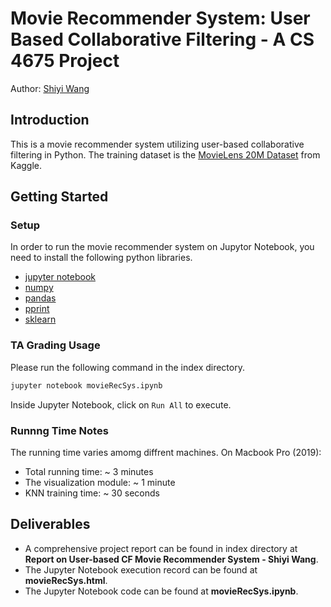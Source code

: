 # Movie Recommender System: User Based Collaborative Filtering - A CS 4675 Project

Author: [Shiyi Wang](mailto:swang793@gatech.edu)

## Introduction

This is a movie recommender system utilizing user-based collaborative filtering in Python. The training dataset is the [MovieLens 20M Dataset](https://www.kaggle.com/grouplens/movielens-20m-dataset?select=movie.csv) from Kaggle.

## Getting Started

### Setup

In order to run the movie recommender system on Jupytor Notebook, you need to install the following python libraries.

* [jupyter notebook](https://jupyter.org/install)
* [numpy](https://numpy.org/install/)
* [pandas](https://pandas.pydata.org/getting_started.html)
* [pprint](https://docs.python.org/3/library/pprint.html)
* [sklearn](https://scikit-learn.org/stable/install.html)

### TA Grading Usage

Please run the following command in the index directory.

```sh
jupyter notebook movieRecSys.ipynb 
```
Inside Jupyter Notebook, click on `Run All` to execute.
### Runnng Time Notes

The running time varies amomg diffrent machines. On Macbook Pro (2019):
* Total running time: ~ 3 minutes
* The visualization module: ~ 1 minute
* KNN training time: ~ 30 seconds


## Deliverables

* A comprehensive project report can be found in index directory at **Report on User-based CF Movie Recommender System - Shiyi Wang**.
* The Jupyter Notebook execution record can be found at **movieRecSys.html**.
* The Jupyter Notebook code can be found at **movieRecSys.ipynb**.
